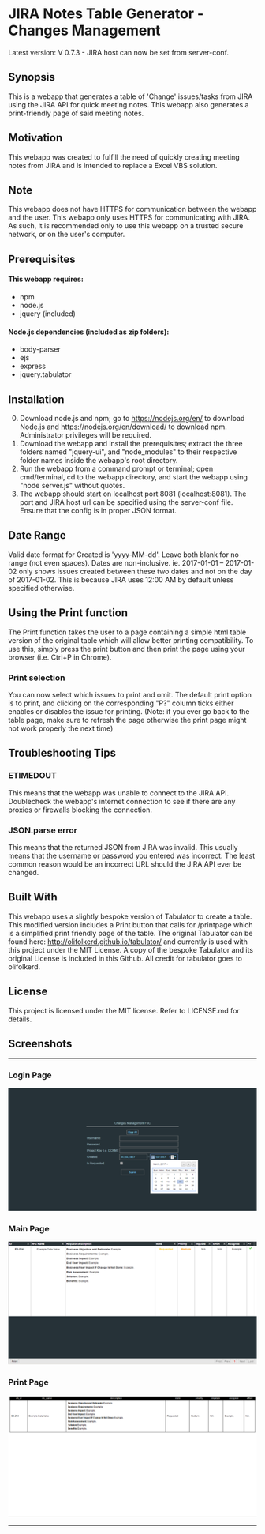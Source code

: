 # JIRA Notes Table Generator - Changes Management
Latest version: V 0.7.3 - JIRA host can now be set from server-conf.
## Synopsis
This is a webapp that generates a table of 'Change' issues/tasks from JIRA using the JIRA API for quick meeting notes. This webapp also generates a print-friendly page of said meeting notes.

## Motivation
This webapp was created to fulfill the need of quickly creating meeting notes from JIRA and is intended to replace a Excel VBS solution.

## Note
This webapp does not have HTTPS for communication between the webapp and the user. This webapp only uses HTTPS for communicating with JIRA. As such, it is recommended only to use this webapp on a trusted secure network, or on the user's computer.

## Prerequisites
#### This webapp requires:
- npm
- node.js
- jquery (included)

#### Node.js dependencies (included as zip folders):
- body-parser
- ejs
- express
- jquery.tabulator

## Installation
0. Download node.js and npm; go to https://nodejs.org/en/ to download Node.js and https://nodejs.org/en/download/ to download npm. Administrator privileges will be required.
1. Download the webapp and install the prerequisites; extract the three folders named "jquery-ui", and "node_modules" to their respective folder names inside the webapp's root directory.
2. Run the webapp from a command prompt or terminal; open cmd/terminal, cd  to the webapp directory, and start the webapp using "node server.js" without quotes.
3. The webapp should start on localhost port 8081 (localhost:8081). The port and JIRA host url can be specified using the server-conf file. Ensure that the config is in proper JSON format.
## Date Range
Valid date format for Created is 'yyyy-MM-dd'. Leave both blank for no range (not even spaces). Dates are non-inclusive. ie. 2017-01-01 – 2017-01-02 only shows issues created between these two dates and not on the day of 2017-01-02. This is because JIRA uses 12:00 AM by default unless specified otherwise.

## Using the Print function
The Print function takes the user to a page containing a simple html table version of the original table which will allow better printing compatibility. To use this, simply press the print button and then print the page using your browser (i.e. Ctrl+P in Chrome). 
### Print selection
You can now select which issues to print and omit. The default print option is to print, and clicking on the corresponding "P?" column ticks either enables or disables the issue for printing. (Note: if you ever go back to the table page, make sure to refresh the page otherwise the print page might not work properly the next time)

## Troubleshooting Tips
### ETIMEDOUT
This means that the webapp was unable to connect to the JIRA API. Doublecheck the webapp's internet connection to see if there are any proxies or firewalls blocking the connection.
### JSON.parse error
This means that the returned JSON from JIRA was invalid. This usually means that the username or password you entered was incorrect. The least common reason would be an incorrect URL should the JIRA API ever be changed.

## Built With
This webapp uses a slightly bespoke version of Tabulator to create a table. This modified version includes a Print button that calls for /printpage which is a simplified print friendly page of the table. The original Tabulator can be found here: http://olifolkerd.github.io/tabulator/ and currently is used with this project under the MIT License. A copy of the bespoke Tabulator and its original License is included in this Github. All credit for tabulator goes to olifolkerd.

## License
This project is licensed under the MIT license. Refer to LICENSE.md for details.


## Screenshots
***
### Login Page
![Login Page](screenshots/jira%20note%20generator%20login.png)
### Main Page
![Main Page](screenshots/jira%20note%20generator%20table.png)
### Print Page
![Print Page](screenshots/jira%20note%20generator%20print.png)
***
